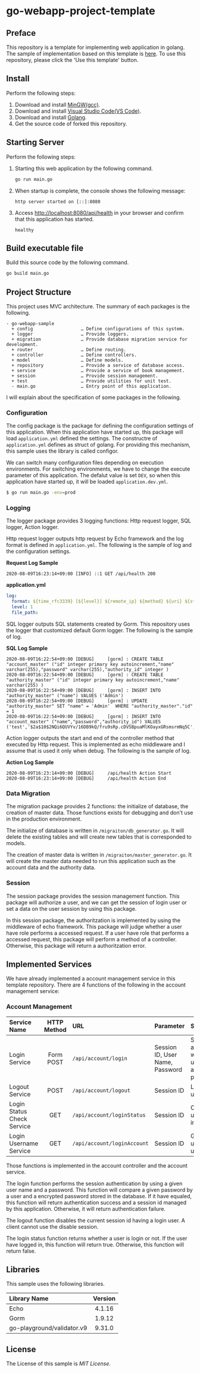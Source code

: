 # go-webapp-project-template

## Preface
This repository is a template for implementing web application in golang.
The sample of implementation based on this template is [here](https://github.com/ybkuroki/go-webapp-sample).
To use this repository, please click the 'Use this template' button.

## Install
Perform the following steps:
1. Download and install [MinGW(gcc)](https://sourceforge.net/projects/mingw-w64/files/?source=navbar).
1. Download and install [Visual Studio Code(VS Code)](https://code.visualstudio.com/).
1. Download and install [Golang](https://golang.org/).
1. Get the source code of forked this repository.

## Starting Server
Perform the following steps:
1. Starting this web application by the following command.
    ```bash
    go run main.go
    ```
1. When startup is complete, the console shows the following message:
    ```
    http server started on [::]:8080
    ```
1. Access [http://localhost:8080/api/health](http://localhost:8080/api/health) in your browser and confirm that this application has started.
    ```
    healthy
    ```

## Build executable file
Build this source code by the following command.
```bash
go build main.go
```

## Project Structure
This project uses MVC architecture. The summary of each packages is the following.

```
- go-webapp-sample
  + config                  … Define configurations of this system.
  + logger                  … Provide loggers.
  + migration               … Provide database migration service for development.
  + router                  … Define routing.
  + controller              … Define controllers.
  + model                   … Define models.
  + repository              … Provide a service of database access.
  + service                 … Provide a service of book management.
  + session                 … Provide session management.
  + test                    … Provide utilities for unit test.
  - main.go                 … Entry point of this application.
```

I will explain about the specification of some packages in the following.

### Configuration
The config package is the package for defining the configuration settings of this application.
When this application have started up, this package will load `application.yml` defined the settings.
The constructre of `application.yml` defines as struct of golang.
For providing this mechanism, this sample uses the library is called configor.

We can switch many configuration files depending on execution environments.
For switching environments, we have to change the execute parameter of this application.
The defalut value is set `DEV`, so when this application have started up, it will be loaded `application.dev.yml`.

```bash
$ go run main.go -env=prod
```

### Logging
The logger package provides 3 logging functions: Http request logger, SQL logger, Action logger.

Http request logger outputs http request by Echo framework and the log format is defined in `application.yml`.
The following is the sample of log and the configuration settings.

**Request Log Sample**
```
2020-08-09T16:23:14+09:00 [INFO] ::1 GET /api/health 200
```

**application.yml**
```yml
log:
  format: ${time_rfc3339} [${level}] ${remote_ip} ${method} ${uri} ${status}
  level: 1
  file_path: 
```

SQL logger outputs SQL statements created by Gorm. This repository uses the logger that customized default Gorm logger.
The following is the sample of log.

**SQL Log Sample**
```
2020-08-09T16:22:54+09:00 [DEBUG]     [gorm] : CREATE TABLE "account_master" ("id" integer primary key autoincrement,"name" varchar(255),"password" varchar(255),"authority_id" integer )
2020-08-09T16:22:54+09:00 [DEBUG]     [gorm] : CREATE TABLE "authority_master" ("id" integer primary key autoincrement,"name" varchar(255) )
2020-08-09T16:22:54+09:00 [DEBUG]     [gorm] : INSERT INTO "authority_master" ("name") VALUES ('Admin')
2020-08-09T16:22:54+09:00 [DEBUG]     [gorm] : UPDATE "authority_master" SET "name" = 'Admin'  WHERE "authority_master"."id" = 1
2020-08-09T16:22:54+09:00 [DEBUG]     [gorm] : INSERT INTO "account_master" ("name","password","authority_id") VALUES ('test','$2a$10$2NQi6QUVYv/16DB9kQ/fru9sRp.cDVSBpuaMlKOayxGRsmsrmNq5C',1)
```

Action logger outputs the start and end of the controller method that executed by Http request.
This is implemented as echo middleware and I assume that is used it only when debug.
The following is the sample of log.

**Action Log Sample**
```
2020-08-09T16:23:14+09:00 [DEBUG]     /api/health Action Start
2020-08-09T16:23:14+09:00 [DEBUG]     /api/health Action End
```


### Data Migration
The migration package provides 2 functions: the initialize of database, the creation of master data.
Those functions exists for debugging and don't use in the production environment.

The initialize of database is written in `/migraiton/db_generator.go`.
It will delete the existing tables and will create new tables that is corresponded to models.

The creation of master data is written in `/migraiton/master_generator.go`.
It will create the master data needed to run this application such as the account data and the authority data.

### Session
The session package provides the session management function.
This package will authorize a user, and we can get the session of login user or set a data on the user session by using this package.

In this session package, the authoritzation is implemented by using the middleware of echo framework.
This package will judge whether a user have role performs a accessed request.
If a user have role that performs a accessed request, this package will perform a method of a controller.
Otherwise, this package will return a authoritzation error.

## Implemented Services
We have already implemented a account management service in this template repository.
There are 4 functions of the following in the account management service:

### Account Management
|Service Name|HTTP Method|URL|Parameter|Summary|
|:---|:---:|:---|:---|:---|
|Login Service|Form POST|``/api/account/login``|Session ID, User Name, Password|Session authentication with username and password.|
|Logout Service|POST|``/api/account/logout``|Session ID|Logout a user.|
|Login Status Check Service|GET|``/api/account/loginStatus``|Session ID|Check if the user is logged in.|
|Login Username Service|GET|``/api/account/loginAccount``|Session ID|Get the login user's username.|

Those functions is implemented in the account controller and the account service.

The login function performs the session authentication by using a given user name and a password. 
This function will compare a given password by a user and a encrypted password stored in the database.
If it have equaled, this function will return authentication success and a session id managed by this application.
Otherwise, it will return authentication failure.

The logout function disables the current session id having a login user.
A client cannot use the disable session.

The login status function returns whether a user is login or not.
If the user have logged in, this function will return true. Otherwise, this function will return false.

## Libraries
This sample uses the following libraries.

|Library Name|Version|
|:---|:---:|
|Echo|4.1.16|
|Gorm|1.9.12|
|go-playground/validator.v9|9.31.0|

## License
The License of this sample is *MIT License*.
